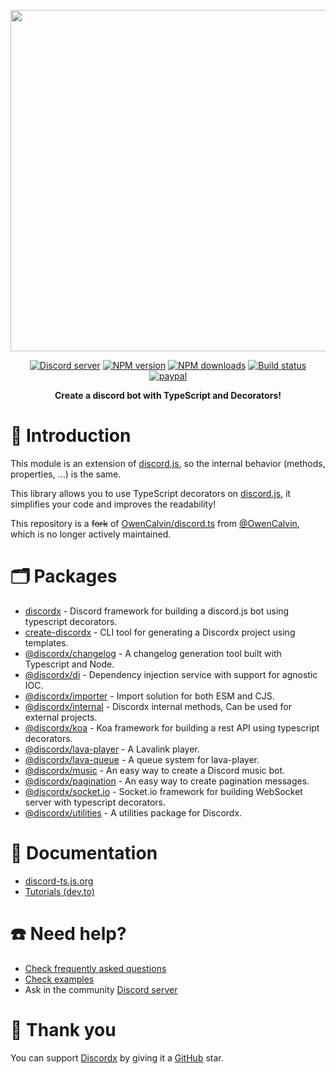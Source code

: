 <div>
  <p align="center">
    <a href="https://discord-ts.js.org" target="_blank" rel="nofollow">
      <img src="https://discord-ts.js.org/discord-ts.svg" width="546" />
    </a>
  </p>
  <p align="center">
    <a href="https://discord-ts.js.org/discord"
      ><img
        src="https://img.shields.io/discord/874802018361950248?color=5865F2&logo=discord&logoColor=white"
        alt="Discord server"
    /></a>
    <a href="https://www.npmjs.com/package/discordx"
      ><img
        src="https://img.shields.io/npm/v/discordx.svg?maxAge=3600"
        alt="NPM version"
    /></a>
    <a href="https://www.npmjs.com/package/discordx"
      ><img
        src="https://img.shields.io/npm/dt/discordx.svg?maxAge=3600"
        alt="NPM downloads"
    /></a>
    <a href="https://github.com/oceanroleplay/discord.ts/actions"
      ><img
        src="https://github.com/oceanroleplay/discord.ts/workflows/Build/badge.svg"
        alt="Build status"
    /></a>
    <a href="https://www.paypal.me/vijayxmeena"
      ><img
        src="https://img.shields.io/badge/donate-paypal-F96854.svg"
        alt="paypal"
    /></a>
  </p>
  <p align="center">
    <b> Create a discord bot with TypeScript and Decorators! </b>
  </p>
</div>

# 📖 Introduction

This module is an extension of [discord.js](https://discord.js.org), so the internal behavior (methods, properties, ...) is the same.

This library allows you to use TypeScript decorators on [discord.js](https://discord.js.org), it simplifies your code and improves the readability!

This repository is a ~~fork~~ of [OwenCalvin/discord.ts](https://github.com/OwenCalvin/discord.ts) from [@OwenCalvin](https://github.com/OwenCalvin), which is no longer actively maintained.

# 🗂 Packages

- [discordx](./packages/discordx/README.md) - Discord framework for building a discord.js bot using typescript decorators.
- [create-discordx](./packages/create-discordx/README.md) - CLI tool for generating a Discordx project using templates.
- [@discordx/changelog](./packages/changelog/README.md) - A changelog generation tool built with Typescript and Node.
- [@discordx/di](./packages/di/README.md) - Dependency injection service with support for agnostic IOC.
- [@discordx/importer](./packages/importer/README.md) - Import solution for both ESM and CJS.
- [@discordx/internal](./packages/internal/README.md) - Discordx internal methods, Can be used for external projects.
- [@discordx/koa](./packages/koa/README.md) - Koa framework for building a rest API using typescript decorators.
- [@discordx/lava-player](./packages/lava-player/README.md) - A Lavalink player.
- [@discordx/lava-queue](./packages/lava-queue/README.md) - A queue system for lava-player.
- [@discordx/music](./packages/music/README.md) - An easy way to create a Discord music bot.
- [@discordx/pagination](./packages/pagination/README.md) - An easy way to create pagination messages.
- [@discordx/socket.io](./packages/socket.io/README.md) - Socket.io framework for building WebSocket server with typescript decorators.
- [@discordx/utilities](./packages/utilities/README.md) - A utilities package for Discordx.

# 📜 Documentation

- [discord-ts.js.org](https://discord-ts.js.org)
- [Tutorials (dev.to)](https://dev.to/oceanroleplay/series/14317)

# ☎️ Need help?

- [Check frequently asked questions](https://discord-ts.js.org/docs/faq)
- [Check examples](https://github.com/oceanroleplay/discord.ts/tree/main/packages/discordx/examples)
- Ask in the community [Discord server](https://discord-ts.js.org/discord)

# 💖 Thank you

You can support [Discordx](https://www.npmjs.com/package/discordx) by giving it a [GitHub](https://github.com/oceanroleplay/discord.ts) star.
